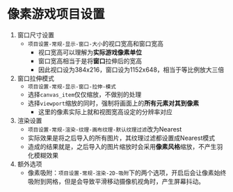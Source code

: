 # 像素游戏项目设置

1. 窗口尺寸设置
   * `项目设置-常规-显示-窗口-大小`的视口宽高和窗口宽高
     * 视口宽高可以理解为**实际游戏像素单位**
     * 窗口宽高相当于是将**窗口**拉伸后的宽高
     * 因此视口设为384x216，窗口设为1152x648，相当于等比例放大三倍
2. 窗口拉伸模式
   * `项目设置-常规-显示-窗口-拉伸-模式`
   * 选择`canvas_item`仅仅缩放，不做别的处理
   * 选择`viewport`缩放的同时，强制将画面上的**所有元素对其到像素**
     * 这里的像素实际上就和视图宽高设定的分辨率对应
3. 渲染设置
   * `项目设置-常规-渲染-纹理-画布纹理-默认纹理过滤`改为Nearest
   * 实际效果是将之后导入的所有图片，其纹理过滤都设置成Nearest模式
   * 造成的结果就是，之后导入的图片缩放时会采用**像素风格**缩放，不产生羽化模糊效果
4. 额外选项
   * 像素吸附：`项目设置-常规-渲染-2D-吸附`下的两个选项，开启后会让像素始终吸附到网格，但是会导致平滑移动摄像机视角时，产生屏幕抖动。
